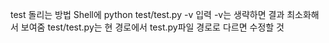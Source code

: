 test 돌리는 방법
Shell에
python test/test.py -v
입력
-v는 생략하면 결과 최소화해서 보여줌
test/test.py는 현 경로에서 test.py파일 경로로 다르면 수정할 것